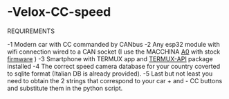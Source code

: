 # -Velox-CC-speed


REQUIREMENTS


-1 Modern car with CC commanded by CANbus
-2 Any esp32 module with wifi connection wired to a CAN socket (I use the MACCHINA <a href="https://www.macchina.cc/catalog/a0-boards/a0-under-dash">A0</a> with stock <a href="https://github.com/collin80/ESP32RET">firmware</a> )
-3 Smartphone with TERMUX app and <a href="https://wiki.termux.com/wiki/Termux:API">TERMUX-API</a> package installed
-4 The correct speed camera database for your country coverted to sqlite format (Italian DB is already provided).
-5 Last but not least you need to obtain the 2 strings that correspond to your car + and - CC buttons and substitute them in the python script.
